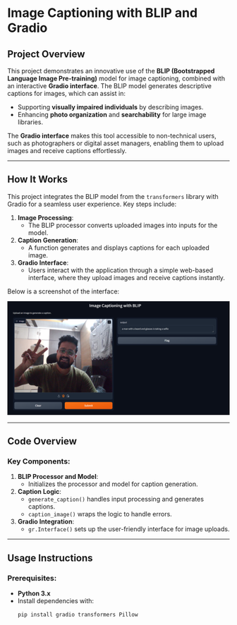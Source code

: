 # Image Captioning with BLIP and Gradio

## Project Overview

This project demonstrates an innovative use of the **BLIP (Bootstrapped Language Image Pre-training)** model for image captioning, combined with an interactive **Gradio interface**. The BLIP model generates descriptive captions for images, which can assist in:

- Supporting **visually impaired individuals** by describing images.
- Enhancing **photo organization** and **searchability** for large image libraries.

The **Gradio interface** makes this tool accessible to non-technical users, such as photographers or digital asset managers, enabling them to upload images and receive captions effortlessly.

---

## How It Works

This project integrates the BLIP model from the `transformers` library with Gradio for a seamless user experience. Key steps include:

1. **Image Processing**:
   - The BLIP processor converts uploaded images into inputs for the model.
2. **Caption Generation**:
   - A function generates and displays captions for each uploaded image.
3. **Gradio Interface**:
   - Users interact with the application through a simple web-based interface, where they upload images and receive captions instantly.

Below is a screenshot of the interface:

![Gradio Interface Screenshot](screenshot.png)

---

## Code Overview

### Key Components:
1. **BLIP Processor and Model**:
   - Initializes the processor and model for caption generation.
2. **Caption Logic**:
   - `generate_caption()` handles input processing and generates captions.
   - `caption_image()` wraps the logic to handle errors.
3. **Gradio Integration**:
   - `gr.Interface()` sets up the user-friendly interface for image uploads.

---

## Usage Instructions

### Prerequisites:
- **Python 3.x**
- Install dependencies with:
  ```bash
  pip install gradio transformers Pillow

